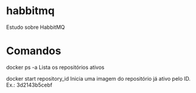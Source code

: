# habbitmq
Estudo sobre HabbitMQ

# Comandos
docker ps -a
Lista os repositórios ativos

docker start repository_id
Inicia uma imagem do repositório já ativo pelo ID. Ex.: 3d2143b5cebf